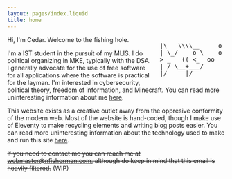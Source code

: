 ```yaml
---
layout: pages/index.liquid
title: home
---
```


<pre style="float: right;margin-left:15px;margin-bottom:10px;">
|\   \\\\__     o
| \_/    o \    o 
> _   (( <_  oo  
| / \__+___/      
|/     |/
</pre>

Hi, I'm Cedar. Welcome to the fishing hole.

I'm a IST student in the pursuit of my MLIS. I do political organizing in MKE, typically with the DSA. I generally advocate for the use of free software for all applications where the software is practical for the layman. I'm interested in cybersecurity, political theory, freedom of information, and Minecraft. You can read more uninteresting information about me [here](/about/me).

This website exists as a creative outlet away from the oppresive conformity of the modern web. Most of the website is hand-coded, though I make use of Eleventy to make recycling elements and writing blog posts easier. You can read more uninteresting information about the technology used to make and run this site [here](/about/site).

~~If you need to contact me you can reach me at webmaster@nfisherman.com, although do keep in mind that this email is heavily filtered.~~ (WIP)
